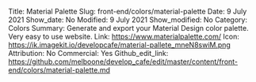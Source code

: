 Title: Material Palette 
Slug: front-end/colors/material-palette
Date: 9 July 2021
Show_date: No
Modified: 9 July 2021
Show_modified: No
Category: Colors
Summary: Generate and export your Material Design color palette. Very easy to use website.
Link: https://www.materialpalette.com/
Icon: https://ik.imagekit.io/developcafe/material-pallete_mneN8swiM.png
Attribution: No
Commercial: Yes
Github_edit_link: https://github.com/melboone/develop_cafe/edit/master/content/front-end/colors/material-palette.md